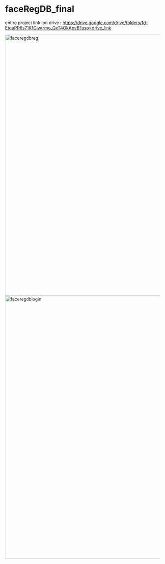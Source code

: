 # faceRegDB_final


entire project link ion drive : https://drive.google.com/drive/folders/1d-EtqaPP6s71K1Giwtrmo_QxT4OkApvB?usp=drive_link

<img width="851" alt="faceregdbreg" src="https://github.com/user-attachments/assets/94bc2ae6-5202-4b01-a1b6-1d79e701deb5" />
<img width="857" alt="faceregdblogin" src="https://github.com/user-attachments/assets/6f6107d9-ad81-44ec-97b4-e44252b1aad0" />
